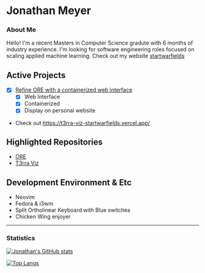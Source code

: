 <!-- The (first) h1 will be used as the <title> of the HTML page -->
# Jonathan Meyer 

### About Me
Hello! I'm a recent Masters in Computer Science gradute with 6 months of industry experience. I'm looking for software engineering roles focused on scaling applied machine learning. Check out my website [startwarfields](https://startwarfields.com/)

## Active Projects
- [x] [Refine ORE with a containerized web interface](https://github.com/users/startwarfields/projects/3)
  - [x] Web Interface
  - [x] Containerized
  - [x] Display on personal website
 - Check out https://t3rra-viz-startwarfields.vercel.app/ 
## Highlighted Repositories
* [ORE](https://github.com/startwarfields/ORE)
* [T3rra Viz](https://github.com/startwarfields/t3rra-viz)

## Development Environment & Etc
 * Neovim
 * Fedora & i3wm
 * Split Ortholinear Keyboard with Blue switches 
 * Chicken Wing enjoyer

---
### Statistics

[![Jonathan's GitHub stats](https://github-readme-stats.vercel.app/api?username=startwarfields&theme=gruvbox)](https://github.com/anuraghazra/github-readme-stats)

[![Top Langs](https://github-readme-stats.vercel.app/api/top-langs/?username=startwarfields&theme=gruvbox&layout=compact&hide=css,scss,HTTP,Pug)](https://github.com/anuraghazra/github-readme-stats)
